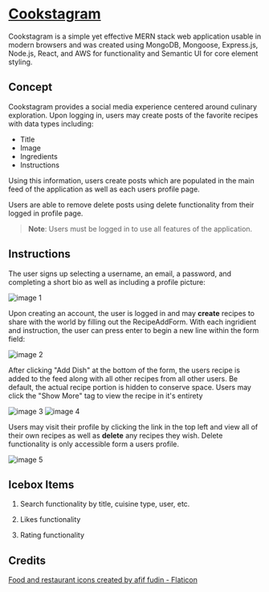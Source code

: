 # [Cookstagram](https://cookstagram.onrender.com/)

Cookstagram is a simple yet effective MERN stack web application usable in modern browsers and was created using MongoDB, Mongoose, Express.js, Node.js, React, and AWS for functionality and Semantic UI for core element styling.

## Concept

Cookstagram provides a social media experience centered around culinary exploration.  Upon logging in, users may create posts of the favorite recipes with data types including:

- Title
- Image
- Ingredients
- Instructions

Using this information, users create posts which are populated in the main feed of the application as well as each users profile page.

Users are able to remove delete posts using delete functionality from their logged in profile page.

>__Note__: Users must be logged in to use all features of the application.

## Instructions

The user signs up selecting a username, an email, a password, and completing a short bio as well as including a profile picture:

![image 1](https://i.imgur.com/Z0YiL7D.png)

Upon creating an account, the user is logged in and may __create__ recipes to share with the world by filling out the RecipeAddForm.  With each ingridient and instruction, the user can press enter to begin a new line within the form field:

![image 2](https://i.imgur.com/yQy3dVy.png)

After clicking "Add Dish" at the bottom of the form, the users recipe is added to the feed along with all other recipes from all other users.  Be default, the actual recipe portion is hidden to conserve space.  Users may click the "Show More" tag to view the recipe in it's entirety

![image 3](https://i.imgur.com/VWrKz9U.png)
![image 4](https://i.imgur.com/LLFuNdf.png)

Users may visit their profile by clicking the link in the top left and view all of their own recipes as well as __delete__ any recipes they wish.  Delete functionality is only accessible form a users profile.

![image 5](https://i.imgur.com/Wsgof7Q.png)

## Icebox Items

1. Search functionality by title, cuisine type, user, etc.

2. Likes functionality

3. Rating functionality

## Credits

<a href="https://www.flaticon.com/free-icons/food-and-restaurant" title="food and restaurant icons">Food and restaurant icons created by afif fudin - Flaticon</a>